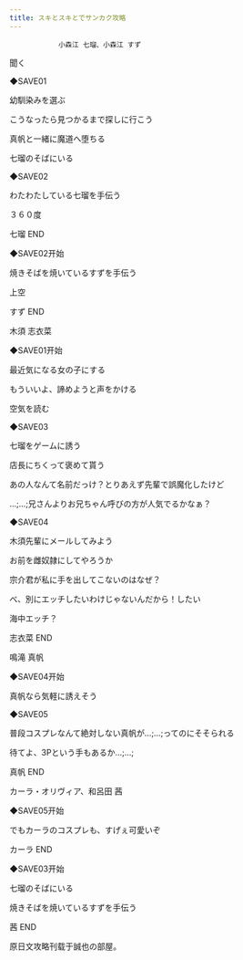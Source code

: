 ```yaml
---
title: スキとスキとでサンカク攻略
---
```


                小森江 七瑠、小森江 すず



聞く

◆SAVE01

幼馴染みを選ぶ

こうなったら見つかるまで探しに行こう

真帆と一緒に魔道へ堕ちる

七瑠のそばにいる

◆SAVE02

わたわたしている七瑠を手伝う

３６０度



七瑠 END



◆SAVE02开始

焼きそばを焼いているすずを手伝う

上空



すず END



木須 志衣菜



◆SAVE01开始

最近気になる女の子にする

もういいよ、諦めようと声をかける

空気を読む

◆SAVE03

七瑠をゲームに誘う

店長にちくって褒めて貰う

あの人なんて名前だっけ？とりあえず先輩で誤魔化したけど

…;…;兄さんよりお兄ちゃん呼びの方が人気でるかなぁ？

◆SAVE04

木須先輩にメールしてみよう

お前を雌奴隷にしてやろうか

宗介君が私に手を出してこないのはなぜ？

べ、別にエッチしたいわけじゃないんだから！したい

海中エッチ？



志衣菜 END



鳴滝 真帆



◆SAVE04开始

真帆なら気軽に誘えそう

◆SAVE05

普段コスプレなんて絶対しない真帆が…;…;ってのにそそられる

待てよ、3Pという手もあるか…;…;



真帆 END



カーラ・オリヴィア、和呂田 茜



◆SAVE05开始

でもカーラのコスプレも、すげぇ可愛いぞ



カーラ END



◆SAVE03开始

七瑠のそばにいる

焼きそばを焼いているすずを手伝う



茜 END



原日文攻略刊载于誠也の部屋。


              
